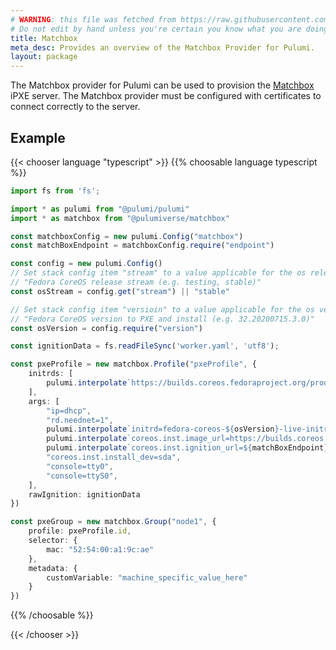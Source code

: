 ```yaml
---
# WARNING: this file was fetched from https://raw.githubusercontent.com/pulumiverse/pulumi-matchbox/v0.2.0/docs/_index.md
# Do not edit by hand unless you're certain you know what you are doing!
title: Matchbox
meta_desc: Provides an overview of the Matchbox Provider for Pulumi.
layout: package
---
```


The Matchbox provider for Pulumi can be used to provision the [Matchbox](https://matchbox.psdn.io) iPXE server.
The Matchbox provider must be configured with certificates to connect correctly to the server.

## Example

{{< chooser language "typescript" >}}
{{% choosable language typescript %}}

```typescript
import fs from 'fs';

import * as pulumi from "@pulumi/pulumi"
import * as matchbox from "@pulumiverse/matchbox"

const matchboxConfig = new pulumi.Config("matchbox")
const matchBoxEndpoint = matchboxConfig.require("endpoint")

const config = new pulumi.Config()
// Set stack config item "stream" to a value applicable for the os releases, e,g:
// "Fedora CoreOS release stream (e.g. testing, stable)"
const osStream = config.get("stream") || "stable"

// Set stack config item "versioin" to a value applicable for the os version, e,g:
// "Fedora CoreOS version to PXE and install (e.g. 32.20200715.3.0)"
const osVersion = config.require("version")

const ignitionData = fs.readFileSync('worker.yaml', 'utf8');

const pxeProfile = new matchbox.Profile("pxeProfile", {
    initrds: [
        pulumi.interpolate`https://builds.coreos.fedoraproject.org/prod/streams/${osStream}/builds/${osVersion}/x86_64/fedora-coreos-${osVersion}-live-initramfs.x86_64.img`
    ],
    args: [
        "ip=dhcp",
        "rd.neednet=1",
        pulumi.interpolate`initrd=fedora-coreos-${osVersion}-live-initramfs.x86_64.img`,
        pulumi.interpolate`coreos.inst.image_url=https://builds.coreos.fedoraproject.org/prod/streams/${osStream}/builds/${osVersion}/x86_64/fedora-coreos-${osVersion}-metal.x86_64.raw.xz`,
        pulumi.interpolate`coreos.inst.ignition_url=${matchBoxEndpoint}/ignition?uuid=\${uuid}&mac=\${mac:hexhyp}`,
        "coreos.inst.install_dev=sda",
        "console=tty0",
        "console=ttyS0",
    ],
    rawIgnition: ignitionData
})

const pxeGroup = new matchbox.Group("node1", {
    profile: pxeProfile.id,
    selector: {
        mac: "52:54:00:a1:9c:ae"
    },
    metadata: {
        customVariable: "machine_specific_value_here"
    }
})
```

{{% /choosable %}}

{{< /chooser >}}
